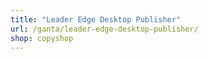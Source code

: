 ```yaml
---
title: "Leader Edge Desktop Publisher"
url: /ganta/leader-edge-desktop-publisher/
shop: copyshop
---
```

